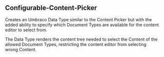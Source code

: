 Configurable-Content-Picker
---------------------------
Creates an Umbraco Data Type similar to the Content Picker but with the added ability to specify which Document Types are available for the content editor to select from.

The Data Type renders the content tree needed to select the Content of the allowed Document Types, restricting the content editor from selecting wrong Content.

